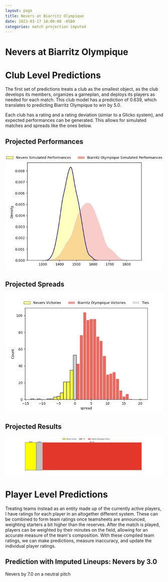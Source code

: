 ```yaml
---  
layout: page  
title: Nevers at Biarritz Olympique  
date: 2023-03-17 18:00:00 -0500  
categories: match projection imputed  
---
```

# Nevers at Biarritz Olympique

# Club Level Predictions


The first set of predictions treats a club as the smallest object, as the club develops its members, organizes a gameplan, and deploys its players as needed for each match. This club model has a prediction of 0.639, which translates to predicting Biarritz Olympique to win by 5.0.

Each club has a rating and a rating deviation (simiar to a Glicko system), and expected performances can be generated. This allows for simulated matches and spreads like the ones below.
## Projected Performances


![Projected Performances](plots/performances_2023-03-17-BiarritzOlympique-Nevers.png)
## Projected Spreads


![Projected Spreads](plots/spreads_2023-03-17-BiarritzOlympique-Nevers.png)
## Projected Results


![Projected Results](plots/resultbar_2023-03-17-BiarritzOlympique-Nevers.png)
# Player Level Predictions


Treating teams instead as an entity made up of the currently active players, I have ratings for each player in an altogether different system. These can be combined to form team ratings once teamsheets are announced, weighting starters a bit higher than the reserves. After the match is played, players can be weighted by their minutes on the field, allowing for an accurate measure of the team's composition. With these compiled team ratings, we can make predictions, measure inaccuracy, and update the individual player ratings.
## Prediction with Imputed Lineups: Nevers by 3.0


Nevers by 7.0 on a neutral pitch

